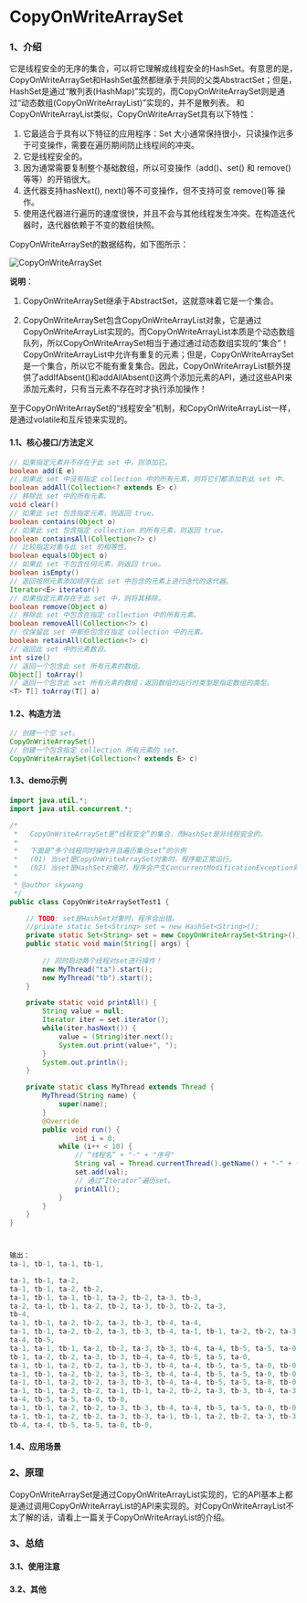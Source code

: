 # CopyOnWriteArraySet

### 1、介绍

它是线程安全的无序的集合，可以将它理解成线程安全的HashSet。有意思的是，CopyOnWriteArraySet和HashSet虽然都继承于共同的父类AbstractSet；但是，HashSet是通过“散列表(HashMap)”实现的，而CopyOnWriteArraySet则是通过“动态数组(CopyOnWriteArrayList)”实现的，并不是散列表。
和CopyOnWriteArrayList类似，CopyOnWriteArraySet具有以下特性：

1. 它最适合于具有以下特征的应用程序：Set 大小通常保持很小，只读操作远多于可变操作，需要在遍历期间防止线程间的冲突。
2. 它是线程安全的。
3. 因为通常需要复制整个基础数组，所以可变操作（add()、set() 和 remove() 等等）的开销很大。
4. 迭代器支持hasNext(), next()等不可变操作，但不支持可变 remove()等 操作。
5. 使用迭代器进行遍历的速度很快，并且不会与其他线程发生冲突。在构造迭代器时，迭代器依赖于不变的数组快照。



CopyOnWriteArraySet的数据结构，如下图所示：

![CopyOnWriteArraySet](https://github.com/muyutingfeng/jdk-source-analysis/raw/master/note/doc/java/util/concurrent/CopyOnWriteArraySet.png?raw=true)

**说明**：
1. CopyOnWriteArraySet继承于AbstractSet，这就意味着它是一个集合。

2. CopyOnWriteArraySet包含CopyOnWriteArrayList对象，它是通过CopyOnWriteArrayList实现的。而CopyOnWriteArrayList本质是个动态数组队列，所以CopyOnWriteArraySet相当于通过通过动态数组实现的“集合”！ CopyOnWriteArrayList中允许有重复的元素；但是，CopyOnWriteArraySet是一个集合，所以它不能有重复集合。因此，CopyOnWriteArrayList额外提供了addIfAbsent()和addAllAbsent()这两个添加元素的API，通过这些API来添加元素时，只有当元素不存在时才执行添加操作！

  至于CopyOnWriteArraySet的“线程安全”机制，和CopyOnWriteArrayList一样，是通过volatile和互斥锁来实现的。

#### 1.1、核心接口/方法定义

```java
// 如果指定元素并不存在于此 set 中，则添加它。
boolean add(E e)
// 如果此 set 中没有指定 collection 中的所有元素，则将它们都添加到此 set 中。
boolean addAll(Collection<? extends E> c)
// 移除此 set 中的所有元素。
void clear()
// 如果此 set 包含指定元素，则返回 true。
boolean contains(Object o)
// 如果此 set 包含指定 collection 的所有元素，则返回 true。
boolean containsAll(Collection<?> c)
// 比较指定对象与此 set 的相等性。
boolean equals(Object o)
// 如果此 set 不包含任何元素，则返回 true。
boolean isEmpty()
// 返回按照元素添加顺序在此 set 中包含的元素上进行迭代的迭代器。
Iterator<E> iterator()
// 如果指定元素存在于此 set 中，则将其移除。
boolean remove(Object o)
// 移除此 set 中包含在指定 collection 中的所有元素。
boolean removeAll(Collection<?> c)
// 仅保留此 set 中那些包含在指定 collection 中的元素。
boolean retainAll(Collection<?> c)
// 返回此 set 中的元素数目。
int size()
// 返回一个包含此 set 所有元素的数组。
Object[] toArray()
// 返回一个包含此 set 所有元素的数组；返回数组的运行时类型是指定数组的类型。
<T> T[] toArray(T[] a)
```

#### 1.2、构造方法

```java
// 创建一个空 set。
CopyOnWriteArraySet()
// 创建一个包含指定 collection 所有元素的 set。
CopyOnWriteArraySet(Collection<? extends E> c)
```

#### 1.3、demo示例

```java
import java.util.*;
import java.util.concurrent.*;

/*
 *   CopyOnWriteArraySet是“线程安全”的集合，而HashSet是非线程安全的。
 *
 *   下面是“多个线程同时操作并且遍历集合set”的示例
 *   (01) 当set是CopyOnWriteArraySet对象时，程序能正常运行。
 *   (02) 当set是HashSet对象时，程序会产生ConcurrentModificationException异常。
 *
 * @author skywang
 */
public class CopyOnWriteArraySetTest1 {

    // TODO: set是HashSet对象时，程序会出错。
    //private static Set<String> set = new HashSet<String>();
    private static Set<String> set = new CopyOnWriteArraySet<String>();
    public static void main(String[] args) {
    
        // 同时启动两个线程对set进行操作！
        new MyThread("ta").start();
        new MyThread("tb").start();
    }

    private static void printAll() {
        String value = null;
        Iterator iter = set.iterator();
        while(iter.hasNext()) {
            value = (String)iter.next();
            System.out.print(value+", ");
        }
        System.out.println();
    }

    private static class MyThread extends Thread {
        MyThread(String name) {
            super(name);
        }
        @Override
        public void run() {
                int i = 0;
            while (i++ < 10) {
                // “线程名” + "-" + "序号"
                String val = Thread.currentThread().getName() + "-" + (i%6);
                set.add(val);
                // 通过“Iterator”遍历set。
                printAll();
            }
        }
    }
}



输出：
ta-1, tb-1, ta-1, tb-1, 

ta-1, tb-1, ta-2, 
ta-1, tb-1, ta-2, tb-2, 
ta-1, tb-1, ta-1, tb-1, ta-2, tb-2, ta-3, tb-3, 
ta-2, ta-1, tb-1, ta-2, tb-2, ta-3, tb-3, tb-2, ta-3, 
tb-4, 
ta-1, tb-1, ta-2, tb-2, ta-3, tb-3, tb-4, ta-4, 
ta-1, tb-1, ta-2, tb-2, ta-3, tb-3, tb-4, ta-1, tb-1, ta-2, tb-2, ta-3, tb-3, tb-4, ta-4, tb-5, ta-5, 
ta-4, tb-5, 
ta-1, ta-1, tb-1, ta-2, tb-2, ta-3, tb-3, tb-4, ta-4, tb-5, ta-5, ta-0, tb-0, 
tb-1, ta-2, tb-2, ta-3, tb-3, tb-4, ta-4, tb-5, ta-5, ta-0, 
ta-1, tb-1, ta-2, tb-2, ta-3, tb-3, tb-4, ta-4, tb-5, ta-5, ta-0, tb-0, 
ta-1, tb-1, ta-2, tb-2, ta-3, tb-3, tb-4, ta-4, tb-5, ta-5, ta-0, tb-0, 
ta-1, tb-1, ta-2, tb-2, ta-3, tb-3, tb-4, ta-4, tb-5, ta-5, ta-0, tb-0, 
ta-1, tb-1, ta-2, tb-2, ta-1, tb-1, ta-2, tb-2, ta-3, tb-3, tb-4, ta-3, tb-3, tb-4, ta-4, tb-5, ta-5, ta-0, tb-0, 
ta-4, tb-5, ta-5, ta-0, tb-0, 
ta-1, tb-1, ta-2, tb-2, ta-3, tb-3, tb-4, ta-4, tb-5, ta-5, ta-0, tb-0, 
ta-1, tb-1, ta-2, tb-2, ta-3, tb-3, ta-1, tb-1, ta-2, tb-2, ta-3, tb-3, tb-4, ta-4, tb-5, ta-5, ta-0, tb-0, 
tb-4, ta-4, tb-5, ta-5, ta-0, tb-0,
```



#### 1.4、应用场景



### 2、原理

CopyOnWriteArraySet是通过CopyOnWriteArrayList实现的，它的API基本上都是通过调用CopyOnWriteArrayList的API来实现的。对CopyOnWriteArrayList不太了解的话，请看上一篇关于CopyOnWriteArrayList的介绍。


### 3、总结

#### 3.1、使用注意

#### 3.2、其他